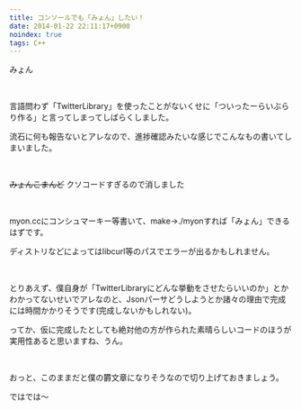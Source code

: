 ```yaml
---
title: コンソールでも「みょん」したい！
date: 2014-01-22 22:11:17+0900
noindex: true
tags: C++
---
```

みょん

&nbsp;

言語問わず「TwitterLibrary」を使ったことがないくせに「ついったーらいぶらり作る」と言ってしまってしばらくしました。

流石に何も報告ないとアレなので、進捗確認みたいな感じでこんなもの書いてしまいました。

&nbsp;

<del>みょんこまんど</del> クソコードすぎるので消しました

&nbsp;

myon.ccにコンシュマーキー等書いて、make→./myonすれば「みょん」できるはずです。

ディストリなどによってはlibcurl等のパスでエラーが出るかもしれません。

&nbsp;

とりあえず、僕自身が「TwitterLibraryにどんな挙動をさせたらいいのか」とかわかってないせいでアレなのと、Jsonパーサどうしようとか諸々の理由で完成には時間かかりそうです(完成しないかもしれない)。

ってか、仮に完成したとしても絶対他の方が作られた素晴らしいコードのほうが実用性あると思いますね、うん。

&nbsp;

おっと、このままだと僕の欝文章になりそうなので切り上げておきましょう。

ではでは〜
